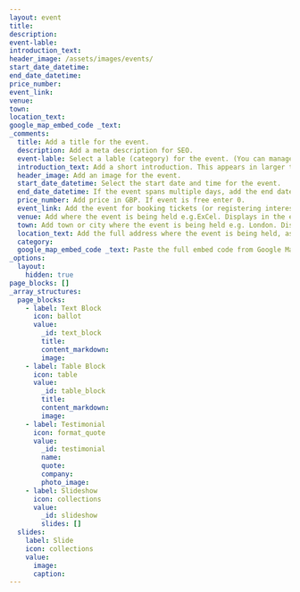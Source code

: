 ```yaml
---
layout: event
title:
description:
event-lable:
introduction_text:
header_image: /assets/images/events/
start_date_datetime:
end_date_datetime:
price_number: 
event_link:
venue:
town:
location_text:
google_map_embed_code _text:
_comments:
  title: Add a title for the event. 
  description: Add a meta description for SEO.
  event-lable: Select a lable (category) for the event. (You can manage labels on the Event Lables editor.) 
  introduction_text: Add a short introduction. This appears in larger text on the event listing and as the synopsis on the events homepage. 
  header_image: Add an image for the event. 
  start_date_datetime: Select the start date and time for the event. 
  end_date_datetime: If the event spans multiple days, add the end date and time. (If single day leave blank.)
  price_number: Add price in GBP. If event is free enter 0.
  event_link: Add the event for booking tickets (or registering interest, etc). 
  venue: Add where the event is being held e.g.ExCel. Displays in the event summaries. 
  town: Add town or city where the event is being held e.g. London. Displays in the event summaries. 
  location_text: Add the full address where the event is being held, as found on Google Maps e.g. Excel, One Western Gateway, Royal Victoria Dock, London, XGL E16 1XL. Displays above the embedded Google Map. 
  category: 
  google_map_embed_code _text: Paste the full embed code from Google Maps. 
_options:
  layout:
    hidden: true 
page_blocks: []
_array_structures:
  page_blocks:
    - label: Text Block
      icon: ballot
      value:
        _id: text_block
        title:
        content_markdown:
        image:
    - label: Table Block
      icon: table
      value:
        _id: table_block
        title:
        content_markdown:
        image:
    - label: Testimonial
      icon: format_quote
      value:
        _id: testimonial
        name:
        quote:
        company:
        photo_image:
    - label: Slideshow
      icon: collections
      value:
        _id: slideshow
        slides: []
  slides:
    label: Slide
    icon: collections
    value:
      image:
      caption:
---
```

